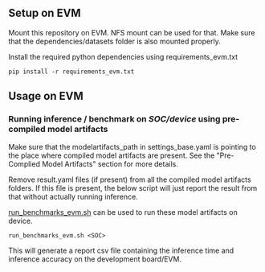 
## Setup on EVM
Mount this repository on EVM. NFS mount can be used for that. Make sure that the dependencies/datasets folder is also mounted properly. 

Install the required python dependencies using requirements_evm.txt
```
pip install -r requirements_evm.txt
```

## Usage on EVM
### Running inference / benchmark on *SOC/device* using pre-compiled model artifacts

Make sure that the modelartifacts_path in settings_base.yaml is pointing to the place where compiled model artifacts are present. See the "Pre-Complied Model Artifacts" section for more details.

Remove result.yaml files (if present) from all the compiled model artifacts folders. If this file is present, the below script will just report the result from that without actually running inference.

[run_benchmarks_evm.sh](../run_benchmarks_evm.sh) can be used to run these model artifacts on device. 
```
run_benchmarks_evm.sh <SOC>
```

This will generate a report csv file containing the inference time and inference accuracy on the development board/EVM.
